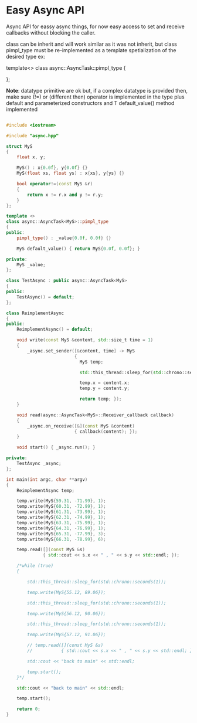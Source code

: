 <h1>Easy Async API</h1>

Async API for eassy async things, for now easy access to set and receive callbacks without blocking the caller.

class can be inherit and will work similar as it was not inherit,
but class pimpl_type must be re-implemented as a template spetialization
of the desired type ex:

template<>
class async::AsyncTask<datatype>::pimpl_type
{

<!-- public: -->

<!-- private: -->

};

<b>Note</b>:
datatype primitive are ok but, if a complex datatype is provided then,
make sure (!=) or (different then) operator is implemented in the type plus
default and parameterized constructors and T default_value() method implemented

```cpp

#include <iostream>

#include "async.hpp"

struct MyS
{
    float x, y;

    MyS() : x{0.0f}, y{0.0f} {}
    MyS(float xs, float ys) : x{xs}, y{ys} {}

    bool operator!=(const MyS &r)
    {
        return x != r.x and y != r.y;
    }
};

template <>
class async::AsyncTask<MyS>::pimpl_type
{
public:
    pimpl_type() : _value{0.0f, 0.0f} {}

    MyS default_value() { return MyS{0.0f, 0.0f}; }

private:
    MyS _value;
};

class TestAsync : public async::AsyncTask<MyS>
{
public:
    TestAsync() = default;
};

class ReimplementAsync
{
public:
    ReimplementAsync() = default;

    void write(const MyS &content, std::size_t time = 1)
    {
        _async.set_sender([&content, time] -> MyS
                          {
                            MyS temp;

                            std::this_thread::sleep_for(std::chrono::seconds(time));

                            temp.x = content.x;
                            temp.y = content.y;

                            return temp; });
    }

    void read(async::AsyncTask<MyS>::Receiver_callback callback)
    {
        _async.on_receive([&](const MyS &content)
                          { callback(content); });
    }

    void start() { _async.run(); }

private:
    TestAsync _async;
};

int main(int argc, char **argv)
{
    ReimplementAsync temp;

    temp.write(MyS{59.31, -71.99}, 1);
    temp.write(MyS{60.31, -72.99}, 1);
    temp.write(MyS{61.31, -73.99}, 1);
    temp.write(MyS{62.31, -74.99}, 1);
    temp.write(MyS{63.31, -75.99}, 1);
    temp.write(MyS{64.31, -76.99}, 1);
    temp.write(MyS{65.31, -77.99}, 3);
    temp.write(MyS{66.31, -78.99}, 6);

    temp.read([](const MyS &s)
              { std::cout << s.x << " , " << s.y << std::endl; });

    /*while (true)
    {

        std::this_thread::sleep_for(std::chrono::seconds(1));

        temp.write(MyS{55.12, 89.06});

        std::this_thread::sleep_for(std::chrono::seconds(1));

        temp.write(MyS{56.12, 90.06});

        std::this_thread::sleep_for(std::chrono::seconds(1));

        temp.write(MyS{57.12, 91.06});

        // temp.read([](const MyS &s)
        //           { std::cout << s.x << " , " << s.y << std::endl; });

        std::cout << "back to main" << std::endl;

        temp.start();
    }*/

    std::cout << "back to main" << std::endl;

    temp.start();

    return 0;
}

```
